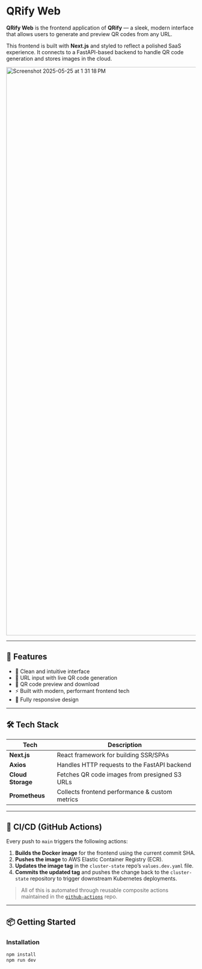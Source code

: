 # QRify Web

**QRify Web** is the frontend application of **QRify** — a sleek, modern interface that allows users to generate and preview QR codes from any URL.

This frontend is built with **Next.js** and styled to reflect a polished SaaS experience. It connects to a FastAPI-based backend to handle QR code generation and stores images in the cloud.

<img width="1512" alt="Screenshot 2025-05-25 at 1 31 18 PM" src="https://github.com/user-attachments/assets/65a9950b-0169-4f0a-a33a-ec9e1d9947f9" />

---

## 🚀 Features

- 🧠 Clean and intuitive interface  
- 🔗 URL input with live QR code generation  
- 📸 QR code preview and download  
- ⚡ Built with modern, performant frontend tech  
- 📱 Fully responsive design  

---

## 🛠 Tech Stack

| Tech              | Description                                          |
|-------------------|------------------------------------------------------|
| **Next.js**       | React framework for building SSR/SPAs               |
| **Axios**         | Handles HTTP requests to the FastAPI backend        |
| **Cloud Storage** | Fetches QR code images from presigned S3 URLs       |
| **Prometheus**    | Collects frontend performance & custom metrics       |


---

## 🔄 CI/CD (GitHub Actions)

Every push to `main` triggers the following actions:

1. **Builds the Docker image** for the frontend using the current commit SHA.
2. **Pushes the image** to AWS Elastic Container Registry (ECR).
3. **Updates the image tag** in the `cluster-state` repo’s `values.dev.yaml` file.
4. **Commits the updated tag** and pushes the change back to the `cluster-state` repository to trigger downstream Kubernetes deployments.

> All of this is automated through reusable composite actions maintained in the [`github-actions`](https://github.com/QRify-platform/github-actions) repo.

---

## 📦 Getting Started

### Installation

```bash
npm install
npm run dev
